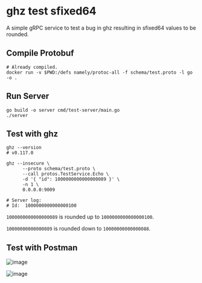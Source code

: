 # ghz test sfixed64

A simple gRPC service to test a bug in ghz resulting in sfixed64 values to be
rounded.

## Compile Protobuf

```shell
# Already compiled.
docker run -v $PWD:/defs namely/protoc-all -f schema/test.proto -l go -o .
```

## Run Server

```shell
go build -o server cmd/test-server/main.go
./server
```

## Test with ghz

```shell
ghz --version
# v0.117.0

ghz --insecure \
      --proto schema/test.proto \
      --call protos.TestService.Echo \
      -d '{ "id": 1000000000000000089 }' \
      -n 1 \
      0.0.0.0:9009
      
# Server log:
# Id:  1000000000000000100
```

`1000000000000000089` is rounded up to `1000000000000000100`.

`10000000000000089` is rounded down to `10000000000000088`.

## Test with Postman

![image](https://github.com/themreza/ghz-test-sfixed64/assets/5465057/7e7528d3-9501-4f80-8b4d-7dc9582f0fd3)

![image](https://github.com/themreza/ghz-test-sfixed64/assets/5465057/702c9cbc-632e-46f9-afad-08a1d3772816)
